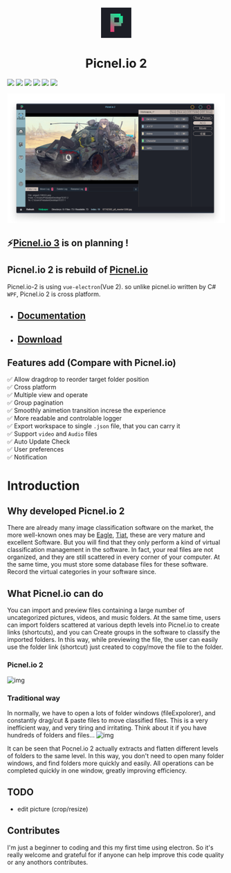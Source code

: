 <p align="center">
  <img src="https://github.com/Proladon/Picnel.io-2/blob/master/src/assets/icon/pic2.png" width="70" />
</p>

<h1 align="center">Picnel.io 2</h1>  

![](https://img.shields.io/github/stars/Proladon/Picnel.io-2?style=for-the-badge)
![](https://img.shields.io/github/downloads/Proladon/Picnel.io-2/total?color=orange&label=Download&style=for-the-badge)
![](https://img.shields.io/github/v/release/Proladon/Picnel.io-2?color=6BD089&include_prereleases&label=Version&style=for-the-badge)
![](https://img.shields.io/github/issues-raw/Proladon/Picnel.io-2?color=Yellow&style=for-the-badge)
![](https://img.shields.io/github/issues-closed-raw/Proladon/Picnel.io-2?color=A6A6A6&style=for-the-badge)
![](https://img.shields.io/powershellgallery/p/DNS.1.1.1.1?color=skyblue&style=for-the-badge)

![preview](https://github.com/Proladon/Picnel.io-2/blob/master/preview/Picne.io_2_preview.png)

## ⚡[Picnel.io 3](https://github.com/Proladon/Picnel.io-3) is on planning !

## Picnel.io 2 is rebuild of [Picnel.io](https://github.com/Proladon/Picnel.io)
Picnel.io-2 is using `vue-electron`(Vue 2). so unlike picnel.io written by C# `WPF`, Picnel.io 2 is cross platform.

- ## [Documentation](https://proladon.github.io/Picnel.io-2_Documentation/)  
- ## [Download](https://github.com/Proladon/Picnel.io-2/releases)  

<!-- ## Develop status: [Progress status](https://github.com/Proladon/Picnel.io-2/projects/1) -->

## Features add (Compare with Picnel.io)
✅ Allow dragdrop to reorder target folder position  
✅ Cross platform  
✅ Multiple view and operate  
✅ Group pagination  
✅ Smoothly animetion transition increse the experience  
✅ More readable and controlable logger  
✅ Export workspace to single `.json` file, that you can carry it  
✅ Support `video` and `Audio` files  
✅ Auto Update Check  
✅ User preferences  
✅ Notification


# Introduction

## Why developed Picnel.io 2
There are already many image classification software on the market, the more well-known ones may be [Eagle](https://tw.eagle.cool), [Tiat](https://tiat.app), these are very mature and excellent Software. But you will find that they only perform a kind of virtual classification management in the software. In fact, your real files are not organized, and they are still scattered in every corner of your computer. At the same time, you must store some database files for these software. Record the virtual categories in your software since.

## What Picnel.io can do
You can import and preview files containing a large number of uncategorized pictures, videos, and music folders. At the same time, users can import folders scattered at various depth levels into Picnel.io to create links (shortcuts), and you can Create groups in the software to classify the imported folders.
In this way, while previewing the file, the user can easily use the folder link (shortcut) just created to copy/move the file to the folder.

### Picnel.io 2
![img](https://i.imgur.com/FNr9xGr.png)

### Traditional way
In normally, we have to open a lots of folder windows (fileExpolorer), and constantly drag/cut & paste files to move classified files.
This is a very inefficient way, and very tiring and irritating. Think about it if you have hundreds of folders and files...
![img](https://i.imgur.com/vJoJDfE.png)

It can be seen that Pocnel.io 2 actually extracts and flatten different levels of folders to the same level. In this way, you don't need to open many folder windows, and find folders more quickly and easily. All operations can be completed quickly in one window, greatly improving efficiency.

## TODO
- edit picture (crop/resize)

## Contributes
I'm just a beginner to coding and this my first time using electron. So it's really welcome and grateful for if anyone can help improve this code quality or any anothors contributes.
